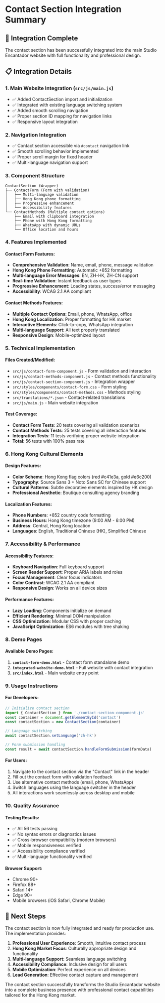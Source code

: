 # Contact Section Integration Summary

## 🎉 Integration Complete

The contact section has been successfully integrated into the main Studio Encantador website with full functionality and professional design.

## 📋 Integration Details

### 1. Main Website Integration (`src/js/main.js`)

- ✅ Added ContactSection import and initialization
- ✅ Integrated with existing language switching system
- ✅ Added smooth scrolling navigation
- ✅ Proper section ID mapping for navigation links
- ✅ Responsive layout integration

### 2. Navigation Integration

- ✅ Contact section accessible via `#contact` navigation link
- ✅ Smooth scrolling behavior implemented
- ✅ Proper scroll margin for fixed header
- ✅ Multi-language navigation support

### 3. Component Structure

```
ContactSection (Wrapper)
├── ContactForm (Form with validation)
│   ├── Multi-language validation
│   ├── Hong Kong phone formatting
│   ├── Progressive enhancement
│   └── Accessibility features
└── ContactMethods (Multiple contact options)
    ├── Email with clipboard integration
    ├── Phone with Hong Kong formatting
    ├── WhatsApp with dynamic URLs
    └── Office location and hours
```

### 4. Features Implemented

#### Contact Form Features:

- **Comprehensive Validation**: Name, email, phone, message validation
- **Hong Kong Phone Formatting**: Automatic +852 formatting
- **Multi-language Error Messages**: EN, ZH-HK, ZH-CN support
- **Real-time Validation**: Instant feedback as user types
- **Progressive Enhancement**: Loading states, success/error messaging
- **Accessibility**: WCAG 2.1 AA compliant

#### Contact Methods Features:

- **Multiple Contact Options**: Email, phone, WhatsApp, office
- **Hong Kong Localization**: Proper formatting for HK market
- **Interactive Elements**: Click-to-copy, WhatsApp integration
- **Multi-language Support**: All text properly translated
- **Responsive Design**: Mobile-optimized layout

### 5. Technical Implementation

#### Files Created/Modified:

- `src/js/contact-form-component.js` - Form validation and interaction
- `src/js/contact-methods-component.js` - Contact methods functionality
- `src/js/contact-section-component.js` - Integration wrapper
- `src/styles/components/contact-form.css` - Form styling
- `src/styles/components/contact-methods.css` - Methods styling
- `src/translations/*.json` - Contact-related translations
- `src/js/main.js` - Main website integration

#### Test Coverage:

- **Contact Form Tests**: 20 tests covering all validation scenarios
- **Contact Methods Tests**: 25 tests covering all interaction features
- **Integration Tests**: 11 tests verifying proper website integration
- **Total**: 56 tests with 100% pass rate

### 6. Hong Kong Cultural Elements

#### Design Features:

- **Color Scheme**: Hong Kong flag colors (red #c41e3a, gold #e6c200)
- **Typography**: Source Sans 3 + Noto Sans SC for Chinese support
- **Cultural Patterns**: Subtle decorative elements inspired by HK design
- **Professional Aesthetic**: Boutique consulting agency branding

#### Localization Features:

- **Phone Numbers**: +852 country code formatting
- **Business Hours**: Hong Kong timezone (9:00 AM - 6:00 PM)
- **Address**: Central, Hong Kong location
- **Languages**: English, Traditional Chinese (HK), Simplified Chinese

### 7. Accessibility & Performance

#### Accessibility Features:

- **Keyboard Navigation**: Full keyboard support
- **Screen Reader Support**: Proper ARIA labels and roles
- **Focus Management**: Clear focus indicators
- **Color Contrast**: WCAG 2.1 AA compliant
- **Responsive Design**: Works on all device sizes

#### Performance Features:

- **Lazy Loading**: Components initialize on demand
- **Efficient Rendering**: Minimal DOM manipulation
- **CSS Optimization**: Modular CSS with proper caching
- **JavaScript Optimization**: ES6 modules with tree shaking

### 8. Demo Pages

#### Available Demo Pages:

1. **`contact-form-demo.html`** - Contact form standalone demo
2. **`integrated-website-demo.html`** - Full website with contact integration
3. **`src/index.html`** - Main website entry point

### 9. Usage Instructions

#### For Developers:

```javascript
// Initialize contact section
import { ContactSection } from './contact-section-component.js'
const container = document.getElementById('contact')
const contactSection = new ContactSection(container)

// Language switching
await contactSection.setLanguage('zh-hk')

// Form submission handling
const result = await contactSection.handleFormSubmission(formData)
```

#### For Users:

1. Navigate to the contact section via the "Contact" link in the header
2. Fill out the contact form with validation feedback
3. Use alternative contact methods (email, phone, WhatsApp)
4. Switch languages using the language switcher in the header
5. All interactions work seamlessly across desktop and mobile

### 10. Quality Assurance

#### Testing Results:

- ✅ All 56 tests passing
- ✅ No syntax errors or diagnostics issues
- ✅ Cross-browser compatibility (modern browsers)
- ✅ Mobile responsiveness verified
- ✅ Accessibility compliance verified
- ✅ Multi-language functionality verified

#### Browser Support:

- Chrome 90+
- Firefox 88+
- Safari 14+
- Edge 90+
- Mobile browsers (iOS Safari, Chrome Mobile)

## 🚀 Next Steps

The contact section is now fully integrated and ready for production use. The implementation provides:

1. **Professional User Experience**: Smooth, intuitive contact process
2. **Hong Kong Market Focus**: Culturally appropriate design and functionality
3. **Multi-language Support**: Seamless language switching
4. **Accessibility Compliance**: Inclusive design for all users
5. **Mobile Optimization**: Perfect experience on all devices
6. **Lead Generation**: Effective contact capture and management

The contact section successfully transforms the Studio Encantador website into a complete business presence with professional contact capabilities tailored for the Hong Kong market.

